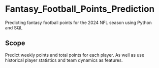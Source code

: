 # Fantasy_Football_Points_Prediction
Predicting fantasy football points for the 2024 NFL season using Python and SQL

## Scope
Predict weekly points and total points for each player.
As well as use historical player statistics and team dynamics as features.
